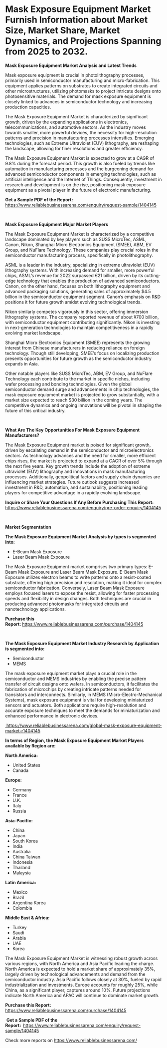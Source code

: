 <p><h1>Mask Exposure Equipment Market Furnish Information about Market Size, Market Share, Market Dynamics, and Projections Spanning from 2025 to 2032.</h1></p><p><strong>Mask Exposure Equipment Market Analysis and Latest Trends</strong></p>
<p><p>Mask exposure equipment is crucial in photolithography processes, primarily used in semiconductor manufacturing and micro-fabrication. This equipment applies patterns on substrates to create integrated circuits and other microstructures, utilizing photomasks to project intricate designs onto photosensitive materials. The demand for mask exposure equipment is closely linked to advances in semiconductor technology and increasing production capacities.</p><p>The Mask Exposure Equipment Market is characterized by significant growth, driven by the expanding applications in electronics, telecommunications, and automotive sectors. As the industry moves towards smaller, more powerful devices, the necessity for high-resolution patterns and precision in manufacturing processes intensifies. Emerging technologies, such as Extreme Ultraviolet (EUV) lithography, are reshaping the landscape, allowing for finer resolutions and greater efficiency.</p><p>The Mask Exposure Equipment Market is expected to grow at a CAGR of 9.8% during the forecast period. This growth is also fueled by trends like automation in manufacturing processes and the burgeoning demand for advanced semiconductor components in emerging technologies, such as artificial intelligence and the Internet of Things. Consequently, investment in research and development is on the rise, positioning mask exposure equipment as a pivotal player in the future of electronic manufacturing.</p></p>
<p><strong>Get a Sample PDF of the Report:&nbsp;</strong> <a href="https://www.reliablebusinessarena.com/enquiry/request-sample/1404145?utm_campaign=3138&utm_medium=2&utm_source=Github&utm_content=ia&utm_term=28032025&utm_id=mask-exposure-equipment">https://www.reliablebusinessarena.com/enquiry/request-sample/1404145</a></p>
<p>&nbsp;</p>
<p><strong>Mask Exposure Equipment Major Market Players</strong></p>
<p><p>The Mask Exposure Equipment Market is characterized by a competitive landscape dominated by key players such as SUSS MicroTec, ASML, Canon, Nikon, Shanghai Micro Electronics Equipment (SMEE), ABM, EV Group, and NuFlare Technology. These companies play crucial roles in the semiconductor manufacturing process, specifically in photolithography.</p><p>ASML is a leader in the industry, specializing in extreme ultraviolet (EUV) lithography systems. With increasing demand for smaller, more powerful chips, ASML’s revenue for 2022 surpassed €21 billion, driven by its cutting-edge technology that enables the production of advanced semiconductors. Canon, on the other hand, focuses on both lithography equipment and advanced packaging solutions, generating sales of approximately $4.5 billion in the semiconductor equipment segment. Canon’s emphasis on R&D positions it for future growth amidst evolving technological trends.</p><p>Nikon similarly competes vigorously in this sector, offering immersion lithography systems. The company reported revenue of about ¥700 billion, with semiconductor equipment contributing significantly. Nikon is investing in next-generation technologies to maintain competitiveness in a rapidly evolving market landscape.</p><p>Shanghai Micro Electronics Equipment (SMEE) represents the growing interest from Chinese manufacturers in reducing reliance on foreign technology. Though still developing, SMEE’s focus on localizing production presents opportunities for future growth as the semiconductor industry expands in Asia.</p><p>Other notable players like SUSS MicroTec, ABM, EV Group, and NuFlare Technology each contribute to the market in specific niches, including wafer processing and bonding technologies. Given the global semiconductor demand surge and advancements in chip technologies, the mask exposure equipment market is projected to grow substantially, with a market size expected to reach $30 billion in the coming years. The competitive dynamics and ongoing innovations will be pivotal in shaping the future of this critical industry.</p></p>
<p>&nbsp;</p>
<p><strong>What Are The Key Opportunities For Mask Exposure Equipment Manufacturers?</strong></p>
<p><p>The Mask Exposure Equipment market is poised for significant growth, driven by escalating demand in the semiconductor and microelectronics sectors. As technology advances and the need for smaller, more efficient chips rises, the market is projected to expand at a CAGR of over 5% through the next five years. Key growth trends include the adoption of extreme ultraviolet (EUV) lithography and innovations in mask manufacturing processes. Additionally, geopolitical factors and supply chain dynamics are influencing market strategies. Future outlook suggests increased investment in R&D, automation, and sustainability, positioning leading players for competitive advantage in a rapidly evolving landscape.</p></p>
<p><strong>Inquire or Share Your Questions If Any Before Purchasing This Report:</strong> <a href="https://www.reliablebusinessarena.com/enquiry/pre-order-enquiry/1404145?utm_campaign=3138&utm_medium=2&utm_source=Github&utm_content=ia&utm_term=28032025&utm_id=mask-exposure-equipment">https://www.reliablebusinessarena.com/enquiry/pre-order-enquiry/1404145</a></p>
<p>&nbsp;</p>
<p><strong>Market Segmentation</strong></p>
<p><strong>The Mask Exposure Equipment Market Analysis by types is segmented into:</strong></p>
<p><ul><li>E-Beam Mask Exposure</li><li>Laser Beam Mask Exposure</li></ul></p>
<p><p>The Mask Exposure Equipment market comprises two primary types: E-Beam Mask Exposure and Laser Beam Mask Exposure. E-Beam Mask Exposure utilizes electron beams to write patterns onto a resist-coated substrate, offering high precision and resolution, making it ideal for complex semiconductor fabrication. Conversely, Laser Beam Mask Exposure employs focused lasers to expose the resist, allowing for faster processing speeds and flexibility in design changes. Both techniques are crucial in producing advanced photomasks for integrated circuits and nanotechnology applications.</p></p>
<p><strong>Purchase this Report:&nbsp;</strong><a href="https://www.reliablebusinessarena.com/purchase/1404145?utm_campaign=3138&utm_medium=2&utm_source=Github&utm_content=ia&utm_term=28032025&utm_id=mask-exposure-equipment">https://www.reliablebusinessarena.com/purchase/1404145</a></p>
<p>&nbsp;</p>
<p><strong>The Mask Exposure Equipment Market Industry Research by Application is segmented into:</strong></p>
<p><ul><li>Semiconductor</li><li>MEMS</li></ul></p>
<p><p>The mask exposure equipment market plays a crucial role in the semiconductor and MEMS industries by enabling the precise pattern transfer of circuit designs onto wafers. In semiconductors, it facilitates the fabrication of microchips by creating intricate patterns needed for transistors and interconnects. Similarly, in MEMS (Micro-Electro-Mechanical Systems), mask exposure equipment is vital for developing miniaturized sensors and actuators. Both applications require high-resolution and accurate exposure techniques to meet the demands for miniaturization and enhanced performance in electronic devices.</p></p>
<p><a href="https://www.reliablebusinessarena.com/global-mask-exposure-equipment-market-r1404145?utm_campaign=3138&utm_medium=2&utm_source=Github&utm_content=ia&utm_term=28032025&utm_id=mask-exposure-equipment">&nbsp;https://www.reliablebusinessarena.com/global-mask-exposure-equipment-market-r1404145</a></p>
<p><strong>In terms of Region, the Mask Exposure Equipment Market Players available by Region are:</strong></p>
<p>
    <p> <strong> North America: </strong>
        <ul>
            <li>United States</li>
            <li>Canada</li>
        </ul>
        </p> 
    <p> <strong> Europe: </strong>
        <ul>
            <li>Germany</li>
            <li>France</li>
            <li>U.K.</li>
            <li>Italy</li>
            <li>Russia</li>
        </ul>
        </p> 
    <p> <strong> Asia-Pacific: </strong>
        <ul>
            <li>China</li>
            <li>Japan</li>
            <li>South Korea</li>
            <li>India</li>
            <li>Australia</li>
            <li>China Taiwan</li>
            <li>Indonesia</li>
            <li>Thailand</li>
            <li>Malaysia</li>
        </ul>
        </p> 
    <p> <strong> Latin America: </strong>
        <ul>
            <li>Mexico</li>
            <li>Brazil</li>
            <li>Argentina Korea</li>
            <li>Colombia</li>
        </ul>
        </p> 
    <p> <strong> Middle East & Africa: </strong>
        <ul>
            <li>Turkey</li>
            <li>Saudi</li>
            <li>Arabia</li>
            <li>UAE</li>
            <li>Korea</li>
        </ul>
    </p>
    </p>
<p><p>The Mask Exposure Equipment Market is witnessing robust growth across various regions, with North America and Asia Pacific leading the charge. North America is expected to hold a market share of approximately 35%, largely driven by technological advancements and demand from the semiconductor industry. Asia Pacific follows closely at 30%, fueled by rapid industrialization and investments. Europe accounts for roughly 25%, while China, as a significant player, captures around 10%. Future projections indicate North America and APAC will continue to dominate market growth.</p></p>
<p><strong>Purchase this Report: </strong><a href="https://www.reliablebusinessarena.com/purchase/1404145?utm_campaign=3138&utm_medium=2&utm_source=Github&utm_content=ia&utm_term=28032025&utm_id=mask-exposure-equipment">https://www.reliablebusinessarena.com/purchase/1404145</a></p>
<p>&nbsp;<strong>Get a Sample PDF of the Report:&nbsp;&nbsp;</strong><a href="https://www.reliablebusinessarena.com/enquiry/request-sample/1404145?utm_campaign=3138&utm_medium=2&utm_source=Github&utm_content=ia&utm_term=28032025&utm_id=mask-exposure-equipment">https://www.reliablebusinessarena.com/enquiry/request-sample/1404145</a></p>
<p><strong></strong></p>
<p>Check more reports on <a href="https://www.reliablebusinessarena.com/?utm_campaign=3138&utm_medium=2&utm_source=Github&utm_content=ia&utm_term=28032025&utm_id=mask-exposure-equipment">https://www.reliablebusinessarena.com/</a></p>